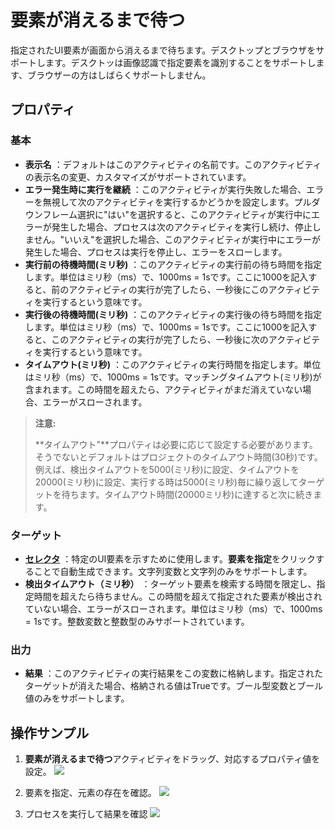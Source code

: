 # 要素が消えるまで待つ

指定されたUI要素が画面から消えるまで待ちます。デスクトップとブラウザをサポートします。デスクトッは画像認識で指定要素を識別することをサポートします、ブラウザーの方はしばらくサポートしません。

## プロパティ

### 基本

- **表示名** ：デフォルトはこのアクティビティの名前です。このアクティビティの表示名の変更、カスタマイズがサポートされています。
- **エラー発生時に実行を継続** ：このアクティビティが実行失敗した場合、エラーを無視して次のアクティビティを実行するかどうかを設定します。プルダウンフレーム選択に"はい"を選択すると、このアクティビティが実行中にエラーが発生した場合、プロセスは次のアクティビティを実行し続け、停止しません。"いいえ"を選択した場合、このアクティビティが実行中にエラーが発生した場合、プロセスは実行を停止し、エラーをスローします。
- **実行前の待機時間(ミリ秒)** ：このアクティビティの実行前の待ち時間を指定します。単位はミリ秒（ms）で、1000ms = 1sです。ここに1000を記入すると、前のアクティビティの実行が完了したら、一秒後にこのアクティビティを実行するという意味です。
- **実行後の待機時間(ミリ秒)** ：このアクティビティの実行後の待ち時間を指定します。単位はミリ秒（ms）で、1000ms = 1sです。ここに1000を記入すると、このアクティビティの実行が完了したら、一秒後に次のアクティビティを実行するという意味です。
- **タイムアウト(ミリ秒)** ：このアクティビティの実行時間を指定します。単位はミリ秒（ms）で、1000ms = 1sです。マッチングタイムアウト(ミリ秒)が含まれます。この時間を超えたら、アクティビティがまだ消えていない場合、エラーがスローされます。

> **注意:**
>
> **タイムアウト"**プロパティは必要に応じて設定する必要があります。そうでないとデフォルトはプロジェクトのタイムアウト時間(30秒)です。例えば、検出タイムアウトを5000(ミリ秒)に設定、タイムアウトを20000(ミリ秒)に設定、実行する時は5000(ミリ秒)毎に繰り返してターゲットを待ちます。タイムアウト時間(20000ミリ秒)に達すると次に続きます。

### ターゲット

- **[セレクタ](../Appendix/Selector.md)** ：特定のUI要素を示すために使用します。**要素を指定**をクリックすることで自動生成できます。文字列変数と文字列のみをサポートします。
- **検出タイムアウト（ミリ秒）** ：ターゲット要素を検索する時間を限定し、指定時間を超えたら待ちません。この時間を超えて指定された要素が検出されていない場合、エラーがスローされます。単位はミリ秒（ms）で、1000ms = 1sです。整数変数と整数型のみサポートされています。

### 出力

- **結果** ：このアクティビティの実行結果をこの変数に格納します。指定されたターゲットが消えた場合、格納される値はTrueです。ブール型変数とブール値のみをサポートします。


## 操作サンプル
1. **要素が消えるまで待つ**アクティビティをドラッグ、対応するプロパティ値を設定。
![](https://docimages.blob.core.chinacloudapi.cn/images/Activities/waitElementVanish1.png)

2. 要素を指定、元素の存在を確認。
![](https://docimages.blob.core.chinacloudapi.cn/images/Activities/waitElementVanish2.png)

3. プロセスを実行して結果を確認
![](https://docimages.blob.core.chinacloudapi.cn/images/Activities/waitElementVanish3.png)
